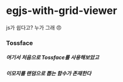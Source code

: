 # egjs-with-grid-viewer

js가 쉽다고? 누가 그래 😠

### Tossface
##### 여기서 처음으로 Tossface를 사용해보았고
##### 이모지를 랜덤으로 뽑는 함수가 존재한다
